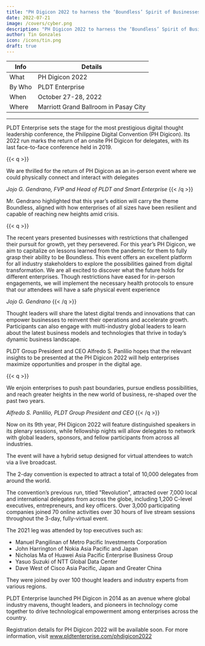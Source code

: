 ```yaml
---
title: "PH Digicon 2022 to harness the ‘Boundless’ Spirit of Businesses"
date: 2022-07-21
image: /covers/cyber.png
description: "PH Digicon 2022 to harness the ‘Boundless’ Spirit of Businesses"
author: Tin Gonzales
icon: /icons/tin.png
draft: true
---
```



<!-- Thursday, July 21, 2022 -->


Info | Details 
--- | ---
What | PH Digicon 2022
By Who | PLDT Enterprise
When | October 27-28, 2022
Where | Marriott Grand Ballroom in Pasay City

---


PLDT Enterprise sets the stage for the most prestigious digital thought leadership conference, the Philippine Digital Convention (PH Digicon). Its 2022 run marks the return of an onsite PH Digicon for delegates, with its last face-to-face conference held in 2019.

{{< q >}}
<p>We are thrilled for the return of PH Digicon as an in-person event where we could physically connect and interact with delegates</p>
<cite>Jojo G. Gendrano, FVP and Head of PLDT and Smart Enterprise</cite>
{{< /q >}}

Mr. Gendrano highlighted that this year’s edition will carry the theme Boundless, aligned with how enterprises of all sizes have been resilient and capable of reaching new heights amid crisis.


{{< q >}}
<p>The recent years presented businesses with restrictions that challenged their pursuit for growth, yet they persevered. For this year’s PH Digicon, we aim to capitalize on lessons learned from the pandemic for them to fully grasp their ability to be Boundless. This event offers an excellent platform for all industry stakeholders to explore the possibilities gained from digital transformation. We are all excited to discover what the future holds for different enterprises. Though restrictions have eased for in-person engagements, we will implement the necessary health protocols to ensure that our attendees will have a safe physical event experience</p>
<cite>Jojo G. Gendrano</cite>
{{< /q >}}


Thought leaders will share the latest digital trends and innovations that can empower businesses to reinvent their operations and accelerate growth. Participants can also engage with multi-industry global leaders to learn about the latest business models and technologies that thrive in today’s dynamic business landscape.

PLDT Group President and CEO Alfredo S. Panlilio hopes that the relevant insights to be presented at the PH Digicon 2022 will help enterprises maximize opportunities and prosper in the digital age. 

{{< q >}}
<p>We enjoin enterprises to push past boundaries, pursue endless possibilities, and reach greater heights in the new world of business, re-shaped over the past two years.</p>
<cite>Alfredo S. Panlilio, PLDT Group President and CEO</cite>
{{< /q >}}


Now on its 9th year, PH Digicon 2022 will feature distinguished speakers in its plenary sessions, while fellowship nights will allow delegates to network with global leaders, sponsors, and fellow participants from across all industries. 

The event will have a hybrid setup designed for virtual attendees to watch via a live broadcast. 

The 2-day convention is expected to attract a total of 10,000 delegates from around the world.

The convention’s previous run, titled "Revolution", attracted over 7,000 local and international delegates from across the globe, including 1,200 C-level executives, entrepreneurs, and key officers. Over 3,000 participating companies joined 70 online activities over 30 hours of live stream sessions throughout the 3-day, fully-virtual event. 

<!--  PLDT Inc. and  Chairman ,  Senior Vice President and Head of  ,  President ,  President ,  President  -->

The 2021 leg was attended by top executives such as:
- Manuel Pangilinan of Metro Pacific Investments Corporation
- John Harrington of Nokia Asia Pacific and Japan
- Nicholas Ma of Huawei Asia Pacific Enterprise Business Group
- Yasuo Suzuki of NTT Global Data Center
- Dave West of Cisco Asia Pacific, Japan and Greater China

They were joined by over 100 thought leaders and industry experts from various regions.

PLDT Enterprise launched PH Digicon in 2014 as an avenue where global industry mavens, thought leaders, and pioneers in technology come together to drive technological empowerment among enterprises across the country.

Registration details for PH Digicon 2022 will be available soon. For more information, visit www.pldtenterprise.com/phdigicon2022
